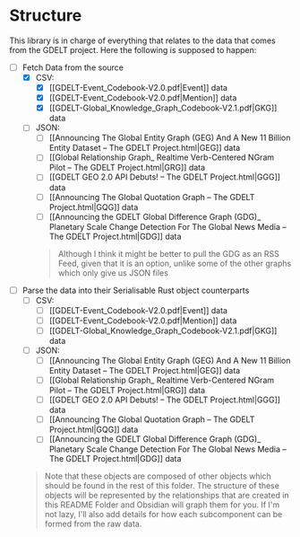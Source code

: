 #  Structure
This library is in charge of everything that relates to the data that comes from the GDELT project. Here the following is supposed to happen:

- [ ] Fetch Data from the source
	- [x] CSV:
		- [x] [[GDELT-Event_Codebook-V2.0.pdf|Event]] data
		- [x] [[GDELT-Event_Codebook-V2.0.pdf|Mention]] data
		- [x] [[GDELT-Global_Knowledge_Graph_Codebook-V2.1.pdf|GKG]] data
	- [ ] JSON:
		- [ ] [[Announcing The Global Entity Graph (GEG) And A New 11 Billion Entity Dataset – The GDELT Project.html|GEG]] data
		- [ ] [[Global Relationship Graph_ Realtime Verb-Centered NGram Pilot – The GDELT Project.html|GRG]] data
		- [ ] [[GDELT GEO 2.0 API Debuts! – The GDELT Project.html|GGG]] data
		- [ ] [[Announcing The Global Quotation Graph – The GDELT Project.html|GQG]] data
		- [ ] [[Announcing the GDELT Global Difference Graph (GDG)_ Planetary Scale Change Detection For The Global News Media – The GDELT Project.html|GDG]] data 
		> 	 Although I think it might be better to pull the GDG as an RSS Feed, given that it is an option, unlike some of the other graphs which only give us JSON files
- [ ] Parse the data into their Serialisable Rust object counterparts
	- [ ] CSV:
		- [ ] [[GDELT-Event_Codebook-V2.0.pdf|Event]] data
		- [ ] [[GDELT-Event_Codebook-V2.0.pdf|Mention]] data
		- [ ] [[GDELT-Global_Knowledge_Graph_Codebook-V2.1.pdf|GKG]] data
	- [ ] JSON:
		- [ ] [[Announcing The Global Entity Graph (GEG) And A New 11 Billion Entity Dataset – The GDELT Project.html|GEG]] data
		- [ ] [[Global Relationship Graph_ Realtime Verb-Centered NGram Pilot – The GDELT Project.html|GRG]] data
		- [ ] [[GDELT GEO 2.0 API Debuts! – The GDELT Project.html|GGG]] data
		- [ ] [[Announcing The Global Quotation Graph – The GDELT Project.html|GQG]] data
		- [ ] [[Announcing the GDELT Global Difference Graph (GDG)_ Planetary Scale Change Detection For The Global News Media – The GDELT Project.html|GDG]] data
	> Note that these objects are composed of other objects which should be found in the rest of this folder. The structure of these objects will be represented by the relationships that are created in this README Folder and Obsidian will graph them for you. If I'm not lazy, I'll also add details for how each subcomponent can be formed from the raw data.